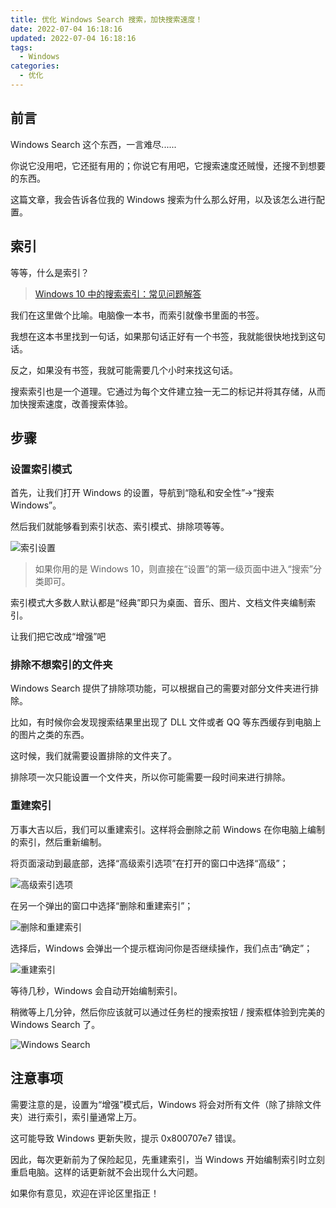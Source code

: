 ```yaml
---
title: 优化 Windows Search 搜索，加快搜索速度！
date: 2022-07-04 16:18:16
updated: 2022-07-04 16:18:16
tags: 
  - Windows
categories:
  - 优化
---
```

## 前言

Windows Search 这个东西，一言难尽......

你说它没用吧，它还挺有用的；你说它有用吧，它搜索速度还贼慢，还搜不到想要的东西。

这篇文章，我会告诉各位我的 Windows 搜索为什么那么好用，以及该怎么进行配置。

<!-- more -->

## 索引

等等，什么是索引？

> [Windows 10 中的搜索索引：常见问题解答](https://support.microsoft.com/zh-cn/windows/windows-10-%E4%B8%AD%E7%9A%84%E6%90%9C%E7%B4%A2%E7%B4%A2%E5%BC%95-%E5%B8%B8%E8%A7%81%E9%97%AE%E9%A2%98%E8%A7%A3%E7%AD%94-da061c83-af6b-095c-0f7a-4dfecda4d15a)

我们在这里做个比喻。电脑像一本书，而索引就像书里面的书签。

我想在这本书里找到一句话，如果那句话正好有一个书签，我就能很快地找到这句话。

反之，如果没有书签，我就可能需要几个小时来找这句话。

搜索索引也是一个道理。它通过为每个文件建立独一无二的标记并将其存储，从而加快搜索速度，改善搜索体验。

## 步骤

### 设置索引模式

首先，让我们打开 Windows 的设置，导航到“隐私和安全性”->“搜索 Windows”。

然后我们就能够看到索引状态、索引模式、排除项等等。

![索引设置](https://s2.loli.net/2022/07/04/JrR91X28ep54uh7.png)

> 如果你用的是 Windows 10，则直接在“设置”的第一级页面中进入“搜索”分类即可。

索引模式大多数人默认都是“经典”即只为桌面、音乐、图片、文档文件夹编制索引。

让我们把它改成“增强”吧

### 排除不想索引的文件夹

Windows Search 提供了排除项功能，可以根据自己的需要对部分文件夹进行排除。

比如，有时候你会发现搜索结果里出现了 DLL 文件或者 QQ 等东西缓存到电脑上的图片之类的东西。

这时候，我们就需要设置排除的文件夹了。

排除项一次只能设置一个文件夹，所以你可能需要一段时间来进行排除。

### 重建索引

万事大吉以后，我们可以重建索引。这样将会删除之前 Windows 在你电脑上编制的索引，然后重新编制。

将页面滚动到最底部，选择“高级索引选项”在打开的窗口中选择“高级”；

![高级索引选项](https://s2.loli.net/2022/07/04/gGJPfcODSWA4xRh.png)

在另一个弹出的窗口中选择“删除和重建索引”；

![删除和重建索引](https://s2.loli.net/2022/07/04/EiyYClHAznk2Jv5.png)

选择后，Windows 会弹出一个提示框询问你是否继续操作，我们点击“确定”；

![重建索引](https://s2.loli.net/2022/07/04/CxKjtqHZFYPVwo5.png)

等待几秒，Windows 会自动开始编制索引。

稍微等上几分钟，然后你应该就可以通过任务栏的搜索按钮 / 搜索框体验到完美的 Windows Search 了。

![Windows Search](https://s2.loli.net/2022/07/04/a187XjKnrJTDOkm.png)

## 注意事项

需要注意的是，设置为“增强”模式后，Windows 将会对所有文件（除了排除文件夹）进行索引，索引量通常上万。

这可能导致 Windows 更新失败，提示 0x800707e7 错误。

因此，每次更新前为了保险起见，先重建索引，当 Windows 开始编制索引时立刻重启电脑。这样的话更新就不会出现什么大问题。

如果你有意见，欢迎在评论区里指正！